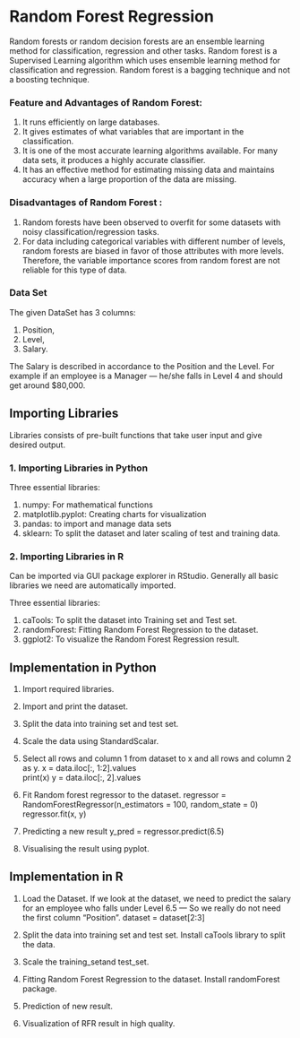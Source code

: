 # Random Forest Regression
Random forests or random decision forests are an ensemble learning method for classification, regression and other tasks. Random forest is a Supervised Learning algorithm which uses ensemble learning method for classification and regression.
Random forest is a bagging technique and not a boosting technique.

### Feature and Advantages of Random Forest:
1. It runs efficiently on large databases.
2. It gives estimates of what variables that are important in the classification.
3. It is one of the most accurate learning algorithms available. For many data sets, it produces a highly accurate classifier.
4. It has an effective method for estimating missing data and maintains accuracy when a large proportion of the data are missing.

### Disadvantages of Random Forest :
1. Random forests have been observed to overfit for some datasets with noisy classification/regression tasks.
2. For data including categorical variables with different number of levels, random forests are biased in favor of those attributes with more levels. Therefore, the variable importance scores from random forest are not reliable for this type of data.

### Data Set
The given DataSet has 3 columns:
1. Position,
2. Level,
3. Salary.

The Salary is described in accordance to the Position and the Level.
For example if an employee is a Manager — he/she falls in Level 4 and should get around $80,000.

## Importing Libraries
Libraries consists of pre-built functions that take user input and give desired output.

### 1. Importing Libraries in Python

Three essential libraries:

1. numpy: For mathematical functions
2. matplotlib.pyplot: Creating charts for visualization
3. pandas: to import and manage data sets
4. sklearn: To split the dataset and later scaling of test and training data.

### 2. Importing Libraries in R
Can be imported via GUI package explorer in RStudio. Generally all basic libraries we need are automatically imported.

Three essential libraries:

1. caTools: To split the dataset into Training set and Test set.
2. randomForest: Fitting Random Forest Regression to the dataset.
3. ggplot2: To visualize the Random Forest Regression result.

## Implementation in Python

1. Import required libraries.
2. Import and print the dataset.
3. Split the data into training set and test set.
4. Scale the data using StandardScalar.
5. Select all rows and column 1 from dataset to x and all rows and column 2 as y.
x = data.iloc[:, 1:2].values  
print(x) 
y = data.iloc[:, 2].values
6. Fit Random forest regressor to the dataset.
regressor = RandomForestRegressor(n_estimators = 100, random_state = 0) 
regressor.fit(x, y)
7. Predicting a new result
y_pred = regressor.predict(6.5)

8. Visualising the result using pyplot.

## Implementation in R

1. Load the Dataset.
If we look at the dataset, we need to predict the salary for an employee who falls under Level 6.5 — So we really do not need the first column “Position”.
dataset = dataset[2:3]

2. Split the data into training set and test set. Install caTools library to split the data.
3. Scale the training_setand test_set.
4. Fitting Random Forest Regression to the dataset. Install randomForest package.
5. Prediction of new result.
6. Visualization of RFR result in high quality.